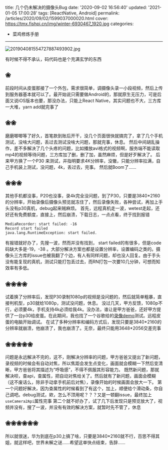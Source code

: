 title: 几个仍未解决的摄像头Bug
date: '2020-09-02 16:56:40'
updated: '2021-01-05 17:00:28'
tags: [ReactNative, Android]
permalink: /articles/2020/09/02/1599037000020.html
cover: https://tmx.fishpi.cn/img/winter-6930467_1920.jpg
categories: 
- 菜鸡修炼手册
---
![201904081554727887493902.jpg](https://tmx.fishpi.cn/img/winter-6930467_1920.jpg)

有时候不得不承认，码代码也是个充满玄学的东西

## ❀

前段时间从皮蛋那接了一个外包，需求很简单，调摄像头录一小段视频，然后上传到服务器基本就可以了。最开始说只需要做Android的，那就原生无压力，可是后面又说iOS版本也要，那没办法，只能上React Native，其实问题也不大，三方库一大堆，yarn add就完事了

## ❀❀

磨磨唧唧等了好久，首笔款到账后开干，没几个页面很快就搞完了，拿了几个手机测试，没啥大问题，丢过去测试没啥大问题，那就完事，休息。
然后中间胡乱操作，差不多解决了几个头疼的问题，比如播放avi格式的视频啊，服务端不能读取mp4的视频等待问题，三方库加了删，删了加，虽然麻烦，但是好歹解决了。
后来甲方换了一个P30 来测试，并指明要求4K分辨率，没辙，只能分辨率拉满，自己手机装上测试，没问题，4k，丢过去，完事。
然后就Boom了……

## ❀❀❀

其他手机都没事，P20也没事，录4k完全没问题，到了P30，只要是3840*2160的分辨率，开始录像后摄像头预览就冻住了，然后录像失败，各种尝试，再加上手头没有p30真机，debug起来贼麻烦。
首先，远程真机走一波，wetest走起，还好还有免费额度，直接上，然后崩溃，下载日志，一点点看，终于找到报错

```
MediaRecorder: start failed: -16
Record start failed
java.lang.RuntimeException: start failed.
```

有报错就好办了，先搜一波，然而并没有找到， start failed的有很多，但是code码缺大多是-19，-38 。大部分解决方案也都是设置分辨率，设置编码之类的。摄像头三方库的issue也被我翻了个边，有人有同样问题，却也没人回复。由于手头没有能复现的真机，测试只能打包丢过去，而RN打包一次要10几分钟，可想而知效率有多低。

## ❀❀❀❀

试着换了分辨率后，发现P30录制1080p的视频是没问题的，然后就简单粗暴，直接判机型，p30就给1080p，测试没问题，休息。
没过几天，甲方反馈，1080p不行，必须要4k，手机支持4k必须给我4k。没办法，谁让是甲方爸爸，还好甲方提供了一台p30给皮蛋。在此期间，我也找了一个谷歌给的[录像demo](https://github.com/android/camera-samples)测试。远程皮蛋的电脑开始调试。
在试了多种分辨率和编码方式后，发现只要是3840\*2160的分辨率就崩溃，他崩溃了，我也崩溃了。无奈，最终只能用3648\*2056交差完事

## ❀❀❀❀❀

问题是永远解决不完的，这不，刚解决分辨率的问题，甲方爸爸又提出了新问题，录视频的时候会有自动对焦，所以焦距会发生点变化，画面就会模糊一下然后变清晰，甲方爸爸将其描述为“呼吸感”，不得不佩服其形容能力。
既然新问题，那就解决呗，查api，查属性，把自动对焦给关了。然后就有了新问题，画面会模糊（这不废话么，除非手动拿手机前后对焦），录像开始的时候画面会放大一下。
第一个问题好解决，因为查属性的时候看到了有这个，加上，顺便给个滑动条，你自己调吧。debug测试，欸，怎么不顶用呢？？？又是一顿翻issue，最终加上`useCamera2Api`属性完事
第二个就不好办了，试了几下后发现只是预览放大了，视频并没有，搜了一波，并没有有效的解决方案，就暂时先不管了，休息

## ❀❀❀❀❀❀

所以就很迷，华为到底在p30上搞了啥，只要是3840\*2160就不行，百思不得其姐，就这样吧，世界未解之谜……希望这单快点结束，告辞……

